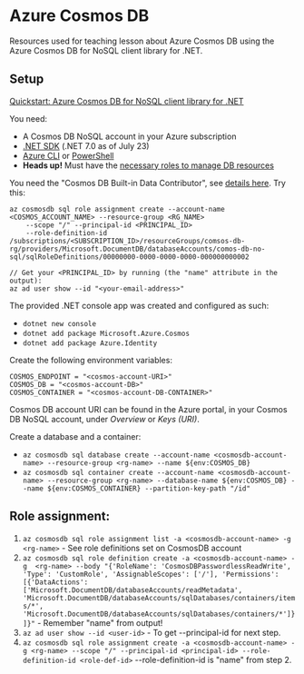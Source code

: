 # Azure Cosmos DB

Resources used for teaching lesson about Azure Cosmos DB using the Azure Cosmos DB for NoSQL client library for .NET.

## Setup

[Quickstart: Azure Cosmos DB for NoSQL client library for .NET](https://learn.microsoft.com/en-us/azure/cosmos-db/nosql/quickstart-dotnet?tabs=azure-portal%2Cwindows%2Cpasswordless%2Csign-in-azure-cli)

You need:
* A Cosmos DB NoSQL account in your Azure subscription
* [.NET SDK](https://dotnet.microsoft.com/en-us/download/dotnet) (.NET 7.0 as of July 23)
* [Azure CLI](https://learn.microsoft.com/en-us/cli/azure/) or [PowerShell](https://learn.microsoft.com/en-us/powershell/azure/?view=azps-10.1.0)
* __Heads up!__ Must have the [necessary roles to manage DB resources](https://learn.microsoft.com/en-us/azure/cosmos-db/nosql/quickstart-dotnet?tabs=azure-portal%2Cwindows%2Cpasswordless%2Csign-in-azure-cli#create-the-custom-role)

You need the "Cosmos DB Built-in Data Contributor", see [details here](https://learn.microsoft.com/en-us/azure/cosmos-db/how-to-setup-rbac). Try this:

```
az cosmosdb sql role assignment create --account-name <COSMOS_ACCOUNT_NAME> --resource-group <RG_NAME> 
    --scope "/" --principal-id <PRINCIPAL_ID>
    --role-definition-id /subscriptions/<SUBSCRIPTION_ID>/resourceGroups/comsos-db-rg/providers/Microsoft.DocumentDB/databaseAccounts/comos-db-no-sql/sqlRoleDefinitions/00000000-0000-0000-0000-000000000002

// Get your <PRINCIPAL_ID> by running (the "name" attribute in the output):
az ad user show --id "<your-email-address>"
```

The provided .NET console app was created and configured as such:
* ``dotnet new console``
* ``dotnet add package Microsoft.Azure.Cosmos``
* ``dotnet add package Azure.Identity``

Create the following environment variables:
```
COSMOS_ENDPOINT = "<cosmos-account-URI>"
COSMOS_DB = "<cosmos-account-DB>"
COSMOS_CONTAINER = "<cosmos-account-DB-CONTAINER>"
```

Cosmos DB account URI can be found in the Azure portal, in your Cosmos DB NoSQL account, under _Overview_ or _Keys (URI)_.

Create a database and a container:
* ``az cosmosdb sql database create --account-name <cosmosdb-account-name> --resource-group <rg-name> --name ${env:COSMOS_DB}``
* ``az cosmosdb sql container create --account-name <cosmosdb-account-name> --resource-group <rg-name> --database-name ${env:COSMOS_DB} --name ${env:COSMOS_CONTAINER} --partition-key-path "/id"``


## Role assignment:

1. ``az cosmosdb sql role assignment list -a <cosmosdb-account-name> -g <rg-name>`` - See role definitions set on CosmosDB account
2. ``az cosmosdb sql role definition create -a <cosmosdb-account-name> -g  <rg-name> --body "{'RoleName': 'CosmosDBPasswordlessReadWrite', 'Type': 'CustomRole', 'AssignableScopes': ['/'], 'Permissions': [{'DataActions': ['Microsoft.DocumentDB/databaseAccounts/readMetadata', 'Microsoft.DocumentDB/databaseAccounts/sqlDatabases/containers/items/*', 'Microsoft.DocumentDB/databaseAccounts/sqlDatabases/containers/*']}]}"`` - Remember "name" from output!
3. ``az ad user show --id <user-id>`` - To get --principal-id for next step.
4. ``az cosmosdb sql role assignment create -a <cosmosdb-account-name> -g <rg-name> --scope "/" --principal-id <principal-id> --role-definition-id <role-def-id>`` --role-definition-id is "name" from step 2. 